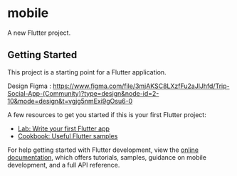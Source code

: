 # mobile

A new Flutter project.

## Getting Started

This project is a starting point for a Flutter application.

Design Figma : https://www.figma.com/file/3mjAKSC8LXzfFu2aJlJhfd/Trip-Social-App-(Community)?type=design&node-id=2-10&mode=design&t=vgjg5nmExi9gOsu6-0 

A few resources to get you started if this is your first Flutter project:

- [Lab: Write your first Flutter app](https://docs.flutter.dev/get-started/codelab)
- [Cookbook: Useful Flutter samples](https://docs.flutter.dev/cookbook)

For help getting started with Flutter development, view the
[online documentation](https://docs.flutter.dev/), which offers tutorials,
samples, guidance on mobile development, and a full API reference.
